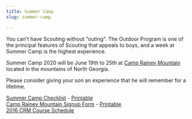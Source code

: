 ```yaml
---
title: Summer Camp
slug: summer-camp

---
```

You can't have Scouting without "outing". The Outdoor Program is one of the principal features of Scouting that appeals to boys, and a week at Summer Camp is the highest experience.

Summer Camp 2020 will be June 19th to 25th at [Camp Rainey Mountain](https://www.nega-bsa.org/crm/) located in the mountains of North Georgia.

Please consider giving your son an experience that he will remember for a lifetime.

[Summer Camp Checklist](camp-list.html) - [Printable](/uploads/summer-camp-checklist.pdf)  
[Camp Rainey Mountain Signup Form](https://www.cognitoforms.com/ScoutsAt307/CampRaineyMountainSignupForm) - [Printable](/uploads/crm-form-printable.pdf)  
[2016 CRM Course Schedule](uploads/CourseSchedule2016.pdf)